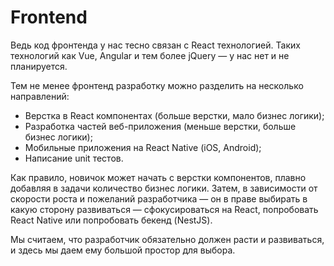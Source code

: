 # Frontend

Ведь код фронтенда у нас тесно связан с React технологией. Таких технологий как Vue, Angular и тем более jQuery — у нас нет и не планируется.

Тем не менее фронтенд разработку можно разделить на несколько направлений:

- Верстка в React компонентах (больше верстки, мало бизнес логики);
- Разработка частей веб-приложения (меньше верстки, больше бизнес логики);
- Мобильные приложения на React Native (iOS, Android);
- Написание unit тестов.

Как правило, новичок может начать с верстки компонентов, плавно добавляя в задачи количество бизнес логики.
Затем, в зависимости от скорости роста и пожеланий разработчика — он в праве выбирать в какую сторону
развиваться — сфокусироваться на React, попробовать React Native или попробовать бекенд (NestJS).

Мы считаем, что разработчик обязательно должен расти и развиваться, и здесь мы даем ему большой простор для выбора.
